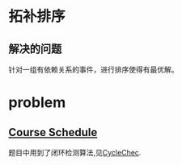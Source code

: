 # 拓补排序
## 解决的问题
针对一组有依赖关系的事件，进行排序使得有最优解。

# problem

## [Course Schedule](../../problems/0207.ts)
题目中用到了闭环检测算法,见[CycleChec](../CycleCheck.md).

